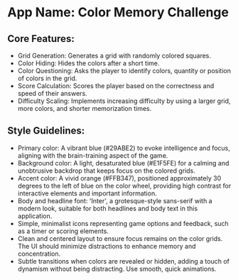 # **App Name**: Color Memory Challenge

## Core Features:

- Grid Generation: Generates a grid with randomly colored squares.
- Color Hiding: Hides the colors after a short time.
- Color Questioning: Asks the player to identify colors, quantity or position of colors in the grid.
- Score Calculation: Scores the player based on the correctness and speed of their answers.
- Difficulty Scaling: Implements increasing difficulty by using a larger grid, more colors, and shorter memorization times.

## Style Guidelines:

- Primary color: A vibrant blue (#29ABE2) to evoke intelligence and focus, aligning with the brain-training aspect of the game.
- Background color: A light, desaturated blue (#E1F5FE) for a calming and unobtrusive backdrop that keeps focus on the colored grids.
- Accent color: A vivid orange (#FFB347), positioned approximately 30 degrees to the left of blue on the color wheel, providing high contrast for interactive elements and important information.
- Body and headline font: 'Inter', a grotesque-style sans-serif with a modern look, suitable for both headlines and body text in this application.
- Simple, minimalist icons representing game options and feedback, such as a timer or scoring elements.
- Clean and centered layout to ensure focus remains on the color grids. The UI should minimize distractions to enhance memory and concentration.
- Subtle transitions when colors are revealed or hidden, adding a touch of dynamism without being distracting. Use smooth, quick animations.